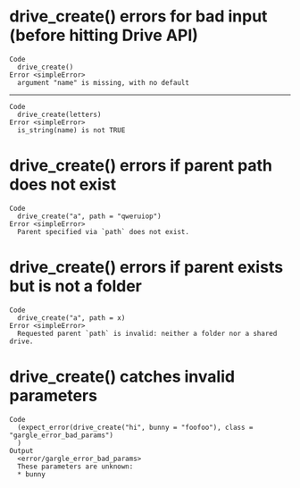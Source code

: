 # drive_create() errors for bad input (before hitting Drive API)

    Code
      drive_create()
    Error <simpleError>
      argument "name" is missing, with no default

---

    Code
      drive_create(letters)
    Error <simpleError>
      is_string(name) is not TRUE

# drive_create() errors if parent path does not exist

    Code
      drive_create("a", path = "qweruiop")
    Error <simpleError>
      Parent specified via `path` does not exist.

# drive_create() errors if parent exists but is not a folder

    Code
      drive_create("a", path = x)
    Error <simpleError>
      Requested parent `path` is invalid: neither a folder nor a shared drive.

# drive_create() catches invalid parameters

    Code
      (expect_error(drive_create("hi", bunny = "foofoo"), class = "gargle_error_bad_params")
      )
    Output
      <error/gargle_error_bad_params>
      These parameters are unknown:
      * bunny


